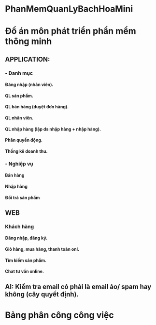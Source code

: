 # PhanMemQuanLyBachHoaMini
<h1>Đồ án môn phát triển phần mềm thông minh</h1>
<h2>APPLICATION:</h2>
<h3>-	Danh mục</h3>
<h4>Đăng nhập (nhân viên).</h4>
<h4>QL sản phẩm.</h4>
<h4>QL bán hàng (duyệt đơn hàng).</h4>
<h4>QL nhân viên.</h4>
<h4>QL nhập hàng (lập ds nhập hàng + nhập hàng).</h4>
<h4>Phân quyền động.</h4>
<h4>Thống kê doanh thu.</h4>
<h3>-	Nghiệp vụ</h3>
<h4>Bán hàng</h4>
<h4>Nhập hàng</h4>
<h4>Đổi trả sản phẩm</h4>
<h2>WEB</h2>
<h3>Khách hàng</h3>
<h4>Đăng nhập, đăng ký.</h4>
<h4>Giỏ hàng, mua hàng, thanh toán onl.</h4>
<h4>Tìm kiếm sản phẩm.</h4>
<h4>Chat tư vấn online.</h4>
<h2>AI: Kiểm tra email có phải là email ảo/ spam hay không (cây quyết định).</h2>
<h1>Bảng phân công công việc
</h1>

